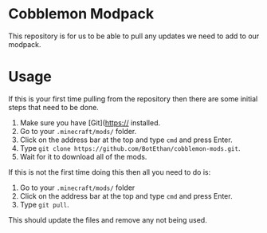 # Cobblemon Modpack
This repository is for us to be able to pull any updates we need to add to our modpack.

# Usage
If this is your first time pulling from the repository then there are some initial steps that need to be done.

1. Make sure you have [Git]([https://](https://git-scm.com/downloads) installed.
2. Go to your `.minecraft/mods/` folder.
3. Click on the address bar at the top and type `cmd` and press Enter.
4. Type `git clone https://github.com/BotEthan/cobblemon-mods.git`.
5. Wait for it to download all of the mods.

If this is not the first time doing this then all you need to do is:

1. Go to your `.minecraft/mods/` folder
2. Click on the address bar at the top and type `cmd` and press Enter.
3. Type `git pull`.

This should update the files and remove any not being used.
